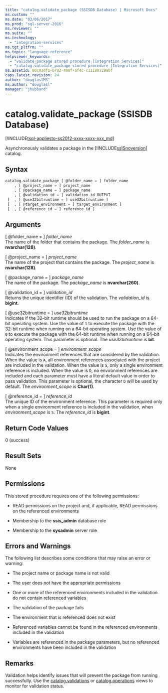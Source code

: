 ```yaml
---
title: "catalog.validate_package (SSISDB Database) | Microsoft Docs"
ms.custom: ""
ms.date: "03/06/2017"
ms.prod: "sql-server-2016"
ms.reviewer: ""
ms.suite: ""
ms.technology: 
  - "integration-services"
ms.tgt_pltfrm: ""
ms.topic: "language-reference"
helpviewer_keywords: 
  - "validate_package stored procedure [Integration Services]"
  - "catalog.validate_package stored procedure [Integration Services]"
ms.assetid: 0dc03df1-b793-408f-af4c-c11188729abf
caps.latest.revision: 24
author: "douglaslMS"
ms.author: "douglasl"
manager: "jhubbard"
---
```

# catalog.validate_package (SSISDB Database)
[!INCLUDE[tsql-appliesto-ss2012-xxxx-xxxx-xxx_md](../../includes/tsql-appliesto-ss2012-xxxx-xxxx-xxx-md.md)]

  Asynchronously validates a package in the [!INCLUDE[ssISnoversion](../../includes/ssisnoversion-md.md)] catalog.  
  
## Syntax  
  
```sql
catalog.validate_package [ @folder_name = ] folder_name  
    , [ @project_name = ] project_name  
    , [ @package_name = ] package_name  
    , [ @validation_id = ] validation_id OUTPUT  
 [  , [ @use32bitruntime = ] use32bitruntime ]  
 [  , [ @target_environment = ] target_environment ]  
 [  , [ @reference_id = ] reference_id ]  
```  
  
## Arguments  
 [ @folder_name = ] *folder_name*  
 The name of the folder that contains the package. The *folder_name* is **nvarchar(128)**.  
  
 [ @project_name = ] *project_name*  
 The name of the project that contains the package. The *project_name* is **nvarchar(128)**.  
  
 [ @package_name = ] *package_name*  
 The name of the package. The *package_name* is **nvarchar(260)**.  
  
 [ @validation_id = ] *validation_id*  
 Returns the unique identifier (ID) of the validation. The *validation_id* is **bigint**.  
  
 [ @use32bitruntime = ] *use32bitruntime*  
 Indicates if the 32-bit runtime should be used to run the package on a 64-bit operating system. Use the value of `1` to execute the package with the 32-bit runtime when running on a 64-bit operating system. Use the value of `0` to execute the package with the 64-bit runtime when running on a 64-bit operating system. This parameter is optional. The *use32bitruntime* is **bit**.  
  
 [ @environment_scope = ] *environment_scope*  
 Indicates the environment references that are considered by the validation. When the value is `A`, all environment references associated with the project are included in the validation. When the value is `S`, only a single environment reference is included. When the value is `D`, no environment references are included and each parameter must have a literal default value in order to pass validation. This parameter is optional, the character `D` will be used by default. The *environment_scope* is **Char(1)**.  
  
 [ @reference_id = ] *reference_id*  
 The unique ID of the environment reference. This parameter is required only when a single environment reference is included in the validation, when *environment_scope* is `S`. The *reference_id* is **bigint**.  
  
## Return Code Values  
 0 (success)  
  
## Result Sets  
 None  
  
## Permissions  
 This stored procedure requires one of the following permissions:  
  
-   READ permissions on the project and, if applicable, READ permissions on the referenced environments  
  
-   Membership to the **ssis_admin** database role  
  
-   Membership to the **sysadmin** server role  
  
## Errors and Warnings  
 The following list describes some conditions that may raise an error or warning:  
  
-   The project name or package name is not valid  
  
-   The user does not have the appropriate permissions  
  
-   One or more of the referenced environments included in the validation do not contain referenced variables  
  
-   The validation of the package fails  
  
-   The environment that is referenced does not exist  
  
-   Referenced variables cannot be found in the referenced environments included in the validation  
  
-   Variables are referenced in the package parameters, but no referenced environments have been included in the validation  
  
## Remarks  
 Validation helps identify issues that will prevent the package from running successfully. Use the [catalog.validations](../../integration-services/system-views/catalog-validations-ssisdb-database.md) or [catalog.operations](../../integration-services/system-views/catalog-operations-ssisdb-database.md) views to monitor for validation status.  
  
  